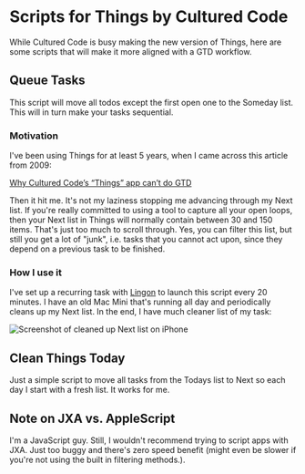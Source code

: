 # Scripts for Things by Cultured Code 

While Cultured Code is busy making the new version of Things, here are some scripts that will make it more aligned with a GTD workflow.

## Queue Tasks

This script will move all todos except the first open one to the Someday list. This will in turn make your tasks sequential.
 
### Motivation

 I've been using Things for at least 5 years, when I came across this article from 2009:
 
[Why Cultured Code’s “Things” app can’t do GTD](https://txfx.net/2009/02/05/why-cultured-codes-things-app-cant-do-gtd/)

Then it hit me. It's not my laziness stopping me advancing through my Next list.
If you're really committed to using a tool to capture all your open loops, then your Next list in Things will normally contain between 30 and 150 items. That's just too much to scroll through. Yes, you can filter this list, but still you get a lot of "junk", i.e. tasks that you cannot act upon, since they depend on a previous task to be finished.
 
### How I use it
 
 I've set up a recurring task with [Lingon](https://www.peterborgapps.com/lingon/) to launch this script every 20 minutes. I have an old Mac Mini that's running all day and periodically cleans up my Next list.
 In the end, I have much cleaner list of my task:

![Screenshot of cleaned up Next list on iPhone](http://815b1b87b51011a7a029-623c55fb68acb92f1f433c6448bed244.r60.cf3.rackcdn.com/github/things-scripts/queued-tasks.jpg)

## Clean Things Today

Just a simple script to move all tasks from the Todays list to Next so each day I start with a fresh list. It works for me.

## Note on JXA vs. AppleScript

I'm a JavaScript guy. Still, I wouldn't recommend trying to script apps with JXA. Just too buggy and there's zero speed benefit (might even be slower if you're not using the built in filtering methods.).